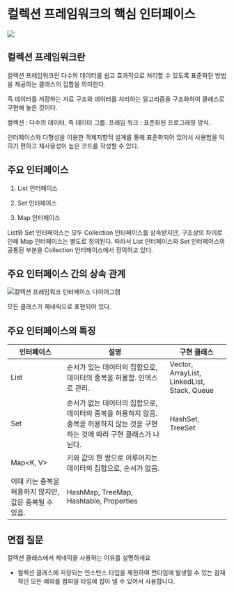 # 컬렉션 프레임워크의 핵심 인터페이스

![](https://blog.kakaocdn.net/dn/bvbRsQ/btrio21eTHO/fwYBNVa0HVu5QtmL5pqSsK/img.png)

## 컬렉션 프레임워크란

컬렉션 프레임워크란 다수의 데이터를 쉽고 효과적으로 처리할 수 있도록 표준화된 방법을 제공하는 클래스의 집합을 의미한다.

즉 데이터를 저장하는 자료 구조와 데이터를 처리하는 알고리즘을 구조화하여 클래스로 구현해 놓은 것이다.

컬렉션 : 다수의 데이터, 즉 데이터 그룹.
프레임 워크 : 표준화된 프로그래밍 방식.

인터페이스와 다형성을 이용한 객체지향적 설계를 통해 표준화되어 있어서 사용법을 익히기 편하고 재사용성이 높은 코드를 작성할 수 있다.

## 주요 인터페이스

1. List 인터페이스

2. Set 인터페이스

3. Map 인터페이스

List와 Set 인터페이스는 모두 Collection 인터페이스를 상속받지만, 구조상의 차이로 인해 Map 인터페이스는 별도로 정의된다. 따라서 List 인터페이스와 Set 인터페이스의 공통된 부분을 Collection 인터페이스에서 정의하고 있다.

## 주요 인터페이스 간의 상속 관계

![컬렉션 프레임워크 인터페이스 다이어그램](http://www.tcpschool.com/lectures/img_java_collection_interface_diagram.png)

모든 클래스가 제네릭으로 표현되어 있다.

## 주요 인터페이스의 특징

| 인터페이스                            | 설명                                                                         | 구현 클래스                                      |
| -------------------------------- | -------------------------------------------------------------------------- | ------------------------------------------- |
| List<E>                          | 순서가 있는 데이터의 집합으로, 데이터의 중복을 허용함. 인덱스로 관리.                                   | Vector, ArrayList, LinkedList, Stack, Queue |
| Set<E>                           | 순서가 없는 데이터의 집합으로, 데이터의 중복을 허용하지 않음. 중복을 허용하지 않는 것을 구현하는 것에 따라 구현 클래스가 나뉜다. | HashSet, TreeSet                            |
| Map<K, V>                        | 키와 값의 한 쌍으로 이루어지는 데이터의 집합으로, 순서가 없음.                                       |                                             |
| 이때 키는 중복을 허용하지 않지만, 값은 중복될 수 있음. | HashMap, TreeMap, Hashtable, Properties                                    |                                             |

## 면접 질문

컬렉션 클래스에서 제네릭을 사용하는 이유를 설명하세요

- 컬렉션 클래스에 저장되는 인스턴스 타입을 제한하여 런타임에 발생할 수 있는 잠재적인 모든 예외를 컴파일 타임에 잡아 낼 수 있어서 사용합니다.
